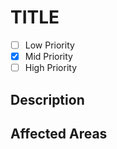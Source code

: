 # TITLE

- [ ] Low Priority
- [x] Mid Priority
- [ ] High Priority

## Description
<!-- Enter Description either as a sentence or a bullets -->

## Affected Areas
<!-- You can create a bulleted points -->

